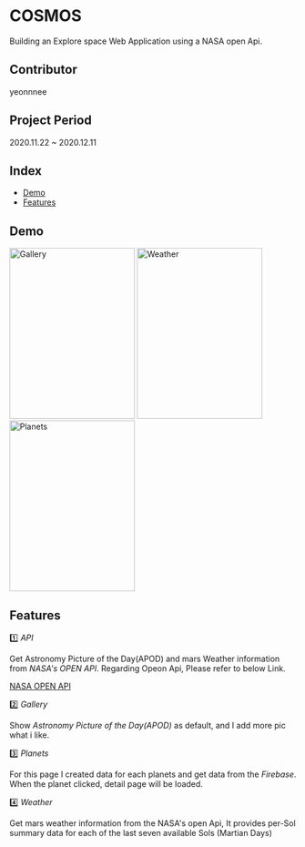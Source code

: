 # COSMOS

Building an Explore space Web Application using a NASA open Api.

## Contributor

yeonnnee

## Project Period

2020.11.22 ~ 2020.12.11

## Index

-   [Demo](#demo)
-   [Features](#features)

## <div id="demo">Demo</div>

<div>

<Img src="" width="220px" height="300px"  alt="Gallery" />
<Img src="" width="220px" height="300px"  alt="Weather" />
<Img src="" width="220px" height="300px"  alt="Planets" />

</div>

## <div id="features">Features</div>

:one: _API_

Get Astronomy Picture of the Day(APOD) and mars Weather information from _NASA's OPEN API_. Regarding Opeon Api, Please refer to below Link.

[NASA OPEN API](https://api.nasa.gov/)

:two: _Gallery_

Show _Astronomy Picture of the Day(APOD)_ as default, and I add more pic what i like.

:three: _Planets_

For this page I created data for each planets and get data from the _Firebase_.
When the planet clicked, detail page will be loaded.

:four: _Weather_

Get mars weather information from the NASA's open Api, It provides per-Sol summary data for each of the last
seven available Sols (Martian Days)
